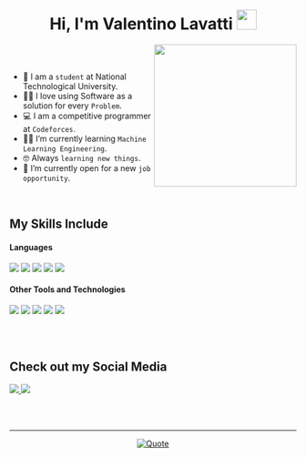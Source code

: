 <h1 align="center">Hi, I'm Valentino Lavatti <img src="https://media.giphy.com/media/hvRJCLFzcasrR4ia7z/giphy.gif" width="35"></h1>

<picture> <img align="right" src="https://github.com/7oSkaaa/7oSkaaa/blob/main/Images/Right_Side.gif?raw=true" width = 250px></picture>

<br><br>

- :school: I am a `student` at National Technological University.
- :technologist: I love using Software as a solution for every `Problem`.
- :computer: I am a competitive programmer at `Codeforces`.
- :student: I’m currently learning `Machine Learning Engineering`.
- :nerd_face: Always `learning new things`.
- :thinking: I’m currently open for a new `job opportunity`.
<br>

## My Skills Include

<h4> Languages </h4>
<span> 
  <img src="https://img.shields.io/badge/HTML5-E34F26?style=for-the-badge&logo=html5&logoColor=white">
  <img src="https://img.shields.io/badge/CSS-1572B6?style=for-the-badge&logo=css3&logoColor=white">
  <img src="https://img.shields.io/badge/python-3670A0?style=for-the-badge&logo=python&logoColor=ffdd54">
  <img src="https://img.shields.io/badge/Java-ED8B00?style=for-the-badge&logo=java&logoColor=white">
  <img src="https://img.shields.io/badge/C-00599C?style=for-the-badge&logo=c&logoColor=white">
</span>

<h4> Other Tools and Technologies </h4>
<span>
  <img src="https://img.shields.io/badge/Git-F05032?style=for-the-badge&logo=git&logoColor=white">
  <img src="https://img.shields.io/badge/Notion-%23000000.svg?style=for-the-badge&logo=notion&logoColor=white">
  <img src="https://img.shields.io/badge/Visual%20Studio%20Code-0078d7.svg?style=for-the-badge&logo=visual-studio-code&logoColor=white">
  <img src="https://img.shields.io/badge/sublime_text-%23575757.svg?style=for-the-badge&logo=sublime-text&logoColor=important">
  <img src="https://img.shields.io/badge/mysql-4479A1.svg?style=for-the-badge&logo=mysql&logoColor=white">
</span>

<br><br>

## Check out my Social Media
<a href= "https://www.instagram.com/valelavatti?utm_source=qr">
<img src="https://img.shields.io/badge/Instagram-%23E4405F.svg?style=for-the-badge&logo=Instagram&logoColor=white">
</a>
 
 <a href= "www.linkedin.com/in/valentino-lavatti-981418231">
 <img src="https://img.shields.io/badge/linkedin-%230077B5.svg?style=for-the-badge&logo=linkedin&logoColor=white">
 </a>

<br><br>

<hr>

<p align = "center">
	<a href="https://github.com/piyushsuthar/github-readme-quotes"> <img alt = "Quote" src="https://quotes-github-readme.vercel.app/api?type=horizontal&theme=tokyonight&animation=grow_out_in&quoteCategory=programming">
</p>
